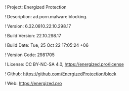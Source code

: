 ! Project: Energized Protection

! Description: ad.porn.malware blocking.

! Version: 6.32.0810.22.10.298.17

! Build Version: 22.10.298.17

! Build Date: Tue, 25 Oct 22 17:05:24 +06

! Version Code: 2981705

! License: CC BY-NC-SA 4.0, https://energized.pro/license

! Github: https://github.com/EnergizedProtection/block

! Web: https://energized.pro
